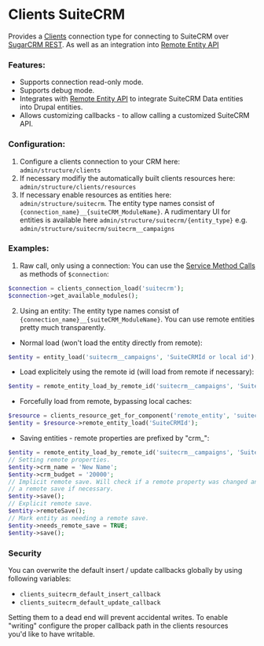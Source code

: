 Clients SuiteCRM
================

Provides a [Clients] connection type for connecting to SuiteCRM over [SugarCRM REST].
As well as an integration into [Remote Entity API]

### Features: ###

* Supports connection read-only mode.
* Supports debug mode.
* Integrates with [Remote Entity API] to integrate SuiteCRM Data entities into Drupal entities.
* Allows customizing callbacks - to allow calling a customized SuiteCRM API. 

### Configuration: ###

1. Configure a clients connection to your CRM here: `admin/structure/clients`
2. If necessary modifiy the automatically built clients resources here:
`admin/structure/clients/resources`
3. If necessary enable resources as entities here: `admin/structure/suitecrm`.
The entity type names consist of `{connection_name}__{suiteCRM_ModuleName}`. 
A rudimentary UI for entities is available here `admin/structure/suitecrm/{entity_type}`
e.g. `admin/structure/suitecrm/suitecrm__campaigns`

### Examples: ###

1. Raw call, only using a connection:
You can use the [Service Method Calls] as methods of `$connection`:
```php
$connection = clients_connection_load('suitecrm');
$connection->get_available_modules();
```
2. Using an entity:
The entity type names consist of `{connection_name}__{suiteCRM_ModuleName}`. 
You can use remote entities pretty much transparently.
  * Normal load (won't load the entity directly from remote):
```php
$entity = entity_load('suitecrm__campaigns', 'SuiteCRMId or local id');
```
  * Load explicitely using the remote id (will load from remote if necessary):
```php
$entity = remote_entity_load_by_remote_id('suitecrm__campaigns', 'SuiteCRMId');
```
  * Forcefully load from remote, bypassing local caches:
```php
$resource = clients_resource_get_for_component('remote_entity', 'suitecrm__campaigns');
$entity = $resource->remote_entity_load('SuiteCRMId');
```
  * Saving entities - remote properties are prefixed by "crm_":
```php
$entity = remote_entity_load_by_remote_id('suitecrm__campaigns', 'SuiteCRMId');
// Setting remote properties.
$entity->crm_name = 'New Name';
$entity->crm_budget = '20000';
// Implicit remote save. Will check if a remote property was changed and trigger
// a remote save if necessary.
$entity->save();
// Explicit remote save.
$entity->remoteSave();
// Mark entity as needing a remote save.
$entity->needs_remote_save = TRUE;
$entity->save();
```
  
### Security ###

You can overwrite the default insert / update callbacks globally by using
following variables:

* `clients_suitecrm_default_insert_callback`
* `clients_suitecrm_default_update_callback`

Setting them to a dead end will prevent accidental writes. 
To enable "writing" configure the proper callback path in the clients resources  
you'd like to have writable.

[SugarCRM REST]: http://support.sugarcrm.com/02_Documentation/04_Sugar_Developer/Sugar_Developer_Guide_6.7/02_Application_Framework/Web_Services/01_REST/
[Service Method Calls]:  http://support.sugarcrm.com/02_Documentation/04_Sugar_Developer/Sugar_Developer_Guide_6.7/02_Application_Framework/Web_Services/05_Method_Calls/
[Clients]: https://www.drupal.org/project/clients
[Remote Entity API]: https://www.drupal.org/project/remote_entity